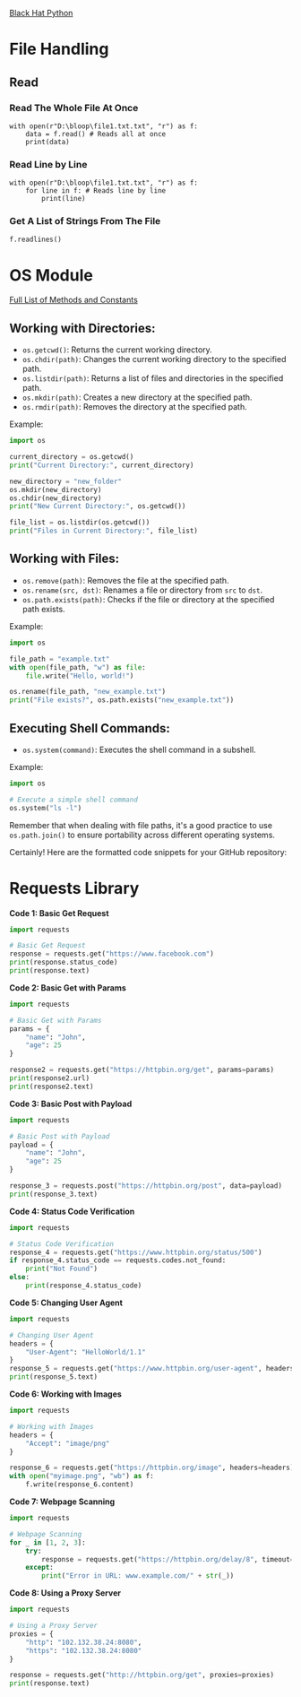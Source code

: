 [Black Hat Python](https://github.com/EONRaider/blackhat-python3)

# File Handling
## Read
### Read The Whole File At Once
```python3
with open(r"D:\bloop\file1.txt.txt", "r") as f:
    data = f.read() # Reads all at once
    print(data)
```
### Read Line by Line
```python3
with open(r"D:\bloop\file1.txt.txt", "r") as f:
    for line in f: # Reads line by line
        print(line) 
```
### Get A List of Strings From The File
```python3
f.readlines()
```

# OS Module
[Full List of Methods and Constants](https://www.w3schools.com/python/module_os.asp)




## Working with Directories:

- `os.getcwd()`: Returns the current working directory.
- `os.chdir(path)`: Changes the current working directory to the specified path.
- `os.listdir(path)`: Returns a list of files and directories in the specified path.
- `os.mkdir(path)`: Creates a new directory at the specified path.
- `os.rmdir(path)`: Removes the directory at the specified path.

Example:

```python
import os

current_directory = os.getcwd()
print("Current Directory:", current_directory)

new_directory = "new_folder"
os.mkdir(new_directory)
os.chdir(new_directory)
print("New Current Directory:", os.getcwd())

file_list = os.listdir(os.getcwd())
print("Files in Current Directory:", file_list)
```

## Working with Files:

- `os.remove(path)`: Removes the file at the specified path.
- `os.rename(src, dst)`: Renames a file or directory from `src` to `dst`.
- `os.path.exists(path)`: Checks if the file or directory at the specified path exists.

Example:

```python
import os

file_path = "example.txt"
with open(file_path, "w") as file:
    file.write("Hello, world!")

os.rename(file_path, "new_example.txt")
print("File exists?", os.path.exists("new_example.txt"))
```

## Executing Shell Commands:

- `os.system(command)`: Executes the shell command in a subshell.

Example:

```python
import os

# Execute a simple shell command
os.system("ls -l")
```

Remember that when dealing with file paths, it's a good practice to use `os.path.join()` to ensure portability across different operating systems.

Certainly! Here are the formatted code snippets for your GitHub repository:

# Requests Library
**Code 1: Basic Get Request**
```python
import requests

# Basic Get Request
response = requests.get("https://www.facebook.com")
print(response.status_code)
print(response.text)
```

**Code 2: Basic Get with Params**
```python
import requests

# Basic Get with Params
params = {
    "name": "John",
    "age": 25
}

response2 = requests.get("https://httpbin.org/get", params=params)
print(response2.url)
print(response2.text)
```

**Code 3: Basic Post with Payload**
```python
import requests

# Basic Post with Payload
payload = {
    "name": "John",
    "age": 25
}

response_3 = requests.post("https://httpbin.org/post", data=payload)
print(response_3.text)
```

**Code 4: Status Code Verification**
```python
import requests

# Status Code Verification
response_4 = requests.get("https://www.httpbin.org/status/500")
if response_4.status_code == requests.codes.not_found:
    print("Not Found")
else:
    print(response_4.status_code)
```

**Code 5: Changing User Agent**
```python
import requests

# Changing User Agent
headers = {
    "User-Agent": "HelloWorld/1.1"
}
response_5 = requests.get("https://www.httpbin.org/user-agent", headers=headers)
print(response_5.text)
```

**Code 6: Working with Images**
```python
import requests

# Working with Images
headers = {
    "Accept": "image/png"
}

response_6 = requests.get("https://httpbin.org/image", headers=headers)
with open("myimage.png", "wb") as f:
    f.write(response_6.content)
```

**Code 7: Webpage Scanning**
```python
import requests

# Webpage Scanning
for _ in [1, 2, 3]:
    try:
        response = requests.get("https://httpbin.org/delay/8", timeout=3)
    except:
        print("Error in URL: www.example.com/" + str(_))
```

**Code 8: Using a Proxy Server**
```python
import requests

# Using a Proxy Server
proxies = {
    "http": "102.132.38.24:8080",
    "https": "102.132.38.24:8080"
}

response = requests.get("http://httpbin.org/get", proxies=proxies)
print(response.text)
```

